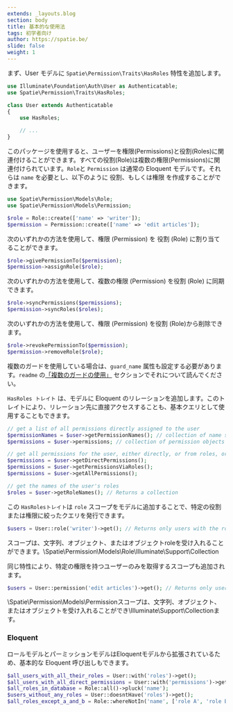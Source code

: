 ```yaml
---
extends: _layouts.blog
section: body
title: 基本的な使用法
tags: 初学者向け
author: https://spatie.be/
slide: false
weight: 1
---
```


<!-- First, add the `Spatie\Permission\Traits\HasRoles` trait to your `User` model(s): -->

まず、User モデルに `Spatie\Permission\Traits\HasRoles` 特性を追加します。

```php
use Illuminate\Foundation\Auth\User as Authenticatable;
use Spatie\Permission\Traits\HasRoles;

class User extends Authenticatable
{
    use HasRoles;

    // ...
}
```

<!-- This package allows for users to be associated with permissions and roles. Every role is associated with multiple permissions.
A `Role` and a `Permission` are regular Eloquent models. They require a `name` and can be created like this: -->

このパッケージを使用すると、ユーザーを権限(Permissions)と役割(Roles)に関連付けることができます。すべての役割(Role)は複数の権限(Permissions)に関連付けられています。`Role`と `Permission` は通常の Eloquent モデルです。それらは `name` を必要とし、以下のように 役割、もしくは権限 を作成することができます。

```php
use Spatie\Permission\Models\Role;
use Spatie\Permission\Models\Permission;

$role = Role::create(['name' => 'writer']);
$permission = Permission::create(['name' => 'edit articles']);
```

<!-- A permission can be assigned to a role using 1 of these methods: -->

次のいずれかの方法を使用して、権限 (Permission) を 役割 (Role) に割り当てることができます。

```php
$role->givePermissionTo($permission);
$permission->assignRole($role);
```

<!-- Multiple permissions can be synced to a role using 1 of these methods: -->

次のいずれかの方法を使用して、複数の権限 (Permission) を役割 (Role) に同期できます。

```php
$role->syncPermissions($permissions);
$permission->syncRoles($roles);
```

<!-- A permission can be removed from a role using 1 of these methods: -->

次のいずれかの方法を使用して、権限 (Permission) を役割 (Role)から削除できます。

```php
$role->revokePermissionTo($permission);
$permission->removeRole($role);
```

<!-- If you're using multiple guards the `guard_name` attribute needs to be set as well. Read about it in the [using multiple guards](./multiple-guards) section of the readme.

The `HasRoles` trait adds Eloquent relationships to your models, which can be accessed directly or used as a base query: -->

複数のガードを使用している場合は、`guard_name` 属性も設定する必要があります。`readme` の[「複数のガードの使用」](./multiple-guards) セクションでそれについて読んでください。

`HasRoles トレイト` は、モデルに Eloquent のリレーションを追加します。このトレイトにより、リレーション先に直接アクセスすることも、基本クエリとして使用することもできます。

```php
// get a list of all permissions directly assigned to the user
$permissionNames = $user->getPermissionNames(); // collection of name strings
$permissions = $user->permissions; // collection of permission objects

// get all permissions for the user, either directly, or from roles, or from both
$permissions = $user->getDirectPermissions();
$permissions = $user->getPermissionsViaRoles();
$permissions = $user->getAllPermissions();

// get the names of the user's roles
$roles = $user->getRoleNames(); // Returns a collection
```

<!-- The `HasRoles` trait also adds a `role` scope to your models to scope the query to certain roles or permissions: -->

この `HasRolesトレイト`は `role` スコープをモデルに追加することで、特定の役割または権限に絞ったクエリを発行できます。

```php
$users = User::role('writer')->get(); // Returns only users with the role 'writer'
```

<!-- The `role` scope can accept a string, a `\Spatie\Permission\Models\Role` object or an `\Illuminate\Support\Collection` object.

The same trait also adds a scope to only get users that have a certain permission. -->

スコープは、文字列、オブジェクト、またはオブジェクトroleを受け入れることができます。\Spatie\Permission\Models\Role\Illuminate\Support\Collection

同じ特性により、特定の権限を持つユーザーのみを取得するスコープも追加されます。

```php
$users = User::permission('edit articles')->get(); // Returns only users with the permission 'edit articles' (inherited or directly)
```

<!-- The scope can accept a string, a `\Spatie\Permission\Models\Permission` object or an `\Illuminate\Support\Collection` object. -->

\Spatie\Permission\Models\Permissionスコープは、文字列、オブジェクト、またはオブジェクトを受け入れることができ\Illuminate\Support\Collectionます。

### Eloquent

<!-- Since Role and Permission models are extended from Eloquent models, basic Eloquent calls can be used as well: -->

ロールモデルとパーミッションモデルはEloquentモデルから拡張されているため、基本的な Eloquent 呼び出しもできます。

```php
$all_users_with_all_their_roles = User::with('roles')->get();
$all_users_with_all_direct_permissions = User::with('permissions')->get();
$all_roles_in_database = Role::all()->pluck('name');
$users_without_any_roles = User::doesntHave('roles')->get();
$all_roles_except_a_and_b = Role::whereNotIn('name', ['role A', 'role B'])->get();
```

